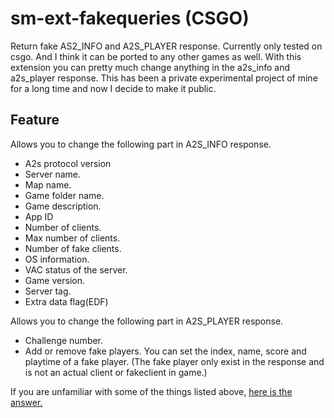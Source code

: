 # sm-ext-fakequeries (CSGO)
 Return fake AS2_INFO and A2S_PLAYER response. Currently only tested on csgo. And I think it can be ported to any other games as well. With this extension you can pretty much change anything in the a2s_info and a2s_player response. This has been a private experimental project of mine for a long time and now I decide to make it public.

## Feature
Allows you to change the following part in A2S_INFO response.  
- A2s protocol version  
- Server name.
- Map name.
- Game folder name.
- Game description.
- App ID
- Number of clients.
- Max number of clients.
- Number of fake clients.
- OS information.
- VAC status of the server.
- Game version.
- Server tag.
- Extra data flag(EDF)  

Allows you to change the following part in A2S_PLAYER response. 
- Challenge number.
- Add or remove fake players. You can set the index, name, score and playtime of a fake player. (The fake player only exist in the response and is not an actual client or fakeclient in game.)

If you are unfamiliar with some of the things listed above, [here is the answer.](https://developer.valvesoftware.com/wiki/Server_queries)
  